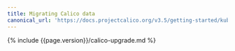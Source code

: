 ```yaml
---
title: Migrating Calico data
canonical_url: 'https://docs.projectcalico.org/v3.5/getting-started/kubernetes/upgrade/migrate'
---
```


{% include {{page.version}}/calico-upgrade.md %}
